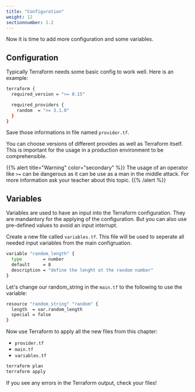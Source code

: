 ```yaml
---
title: "Configuration"
weight: 12
sectionnumber: 1.2
---
```


Now it is time to add more configuration and some variables.

## Configuration

Typically Terraform needs some basic config to work well. Here is an example:

```bash
terraform {
  required_version = ">= 0.15"

  required_providers {
    random  = ">= 3.1.0"
  }
}
```

Save those informations in file named `provider.tf`.

You can choose versions of different provides as well as Terraform itself. This is important for the usage in a production environment to be comprehensible.

{{% alert title="Warning" color="secondary" %}}
The usage of an operator like `>=` can be dangerous as it can be use as a man in the middle attack. For more information ask your teacher about this topic.
{{% /alert %}}

## Variables

Variables are used to have an input into the Terraform configuration. They are mandantory for the applying of the configuration. But you can also use pre-defined values to avoid an input interrupt.

Create a new file called `variables.tf`.
This file will be used to seperate all needed input variables from the main configruation.

```bash
variable "random_length" {
  type        = number
  default     = 8
  description = "define the lenght ot the random number"
}
```

Let's change our random_string in the `main.tf` to the following to use the variable:

```bash
resource "random_string" "random" {
  length  = var.random_length
  special = false
}
```

Now use Terraform to apply all the new files from this chapter:
* `provider.tf`
* `main.tf`
* `variables.tf`

```bash
terraform plan
terraform apply
```

If you see any errors in the Terraform output, check your files!
